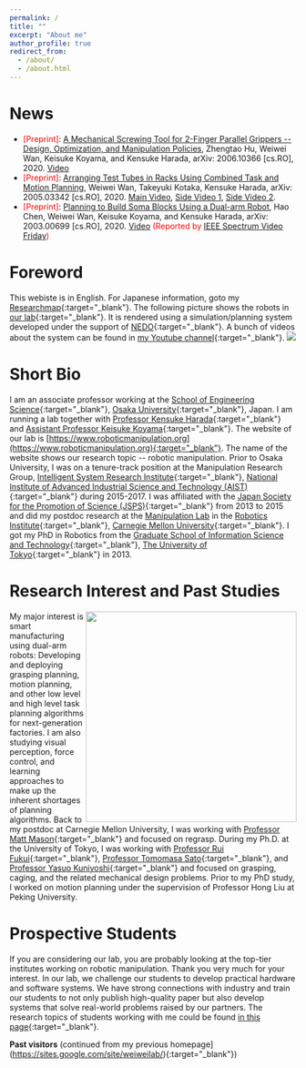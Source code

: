 ```yaml
---
permalink: /
title: ""
excerpt: "About me"
author_profile: true
redirect_from: 
  - /about/
  - /about.html
---
```

News
======
* <span style="color:red">[Preprint]</span>: [A Mechanical Screwing Tool for 2-Finger Parallel Grippers -- Design, Optimization, and Manipulation Policies](https://arxiv.org/pdf/2006.10366.pdf), Zhengtao Hu, Weiwei Wan, Keisuke Koyama, and Kensuke Harada, arXiv: 2006.10366 [cs.RO], 2020. [Video](https://youtu.be/N9mZ-1_vSgs)
* <span style="color:red">[Preprint]</span>: [Arranging Test Tubes in Racks Using Combined Task and Motion Planning](https://arxiv.org/abs/2005.03342), Weiwei Wan, Takeyuki Kotaka, Kensuke Harada, arXiv: 2005.03342 [cs.RO], 2020. [Main Video](https://www.youtube.com/watch?v=abkVtdJqhII), [Side Video 1](https://www.youtube.com/watch?v=3aanBFHSdeE), [Side Video 2](https://www.youtube.com/watch?v=AwE7RqAZEpc).
* <span style="color:red">[Preprint]</span>: [Planning to Build Soma Blocks Using a Dual-arm Robot](https://arxiv.org/pdf/2003.00699.pdf), Hao Chen, Weiwei Wan, Keisuke Koyama, and Kensuke Harada, arXiv: 2003.00699 [cs.RO], 2020. [Video](https://youtu.be/7ePD628eR1A) <span style="color:red">(Reported by</span> [IEEE Spectrum Video Friday](https://spectrum.ieee.org/automaton/robotics/robotics-hardware/video-friday-nasa-curiosity-mars-rover-panorama)<span style="color:red">)</span>

Foreword
======
This webiste is in English. For Japanese information, goto my [Researchmap](https://researchmap.jp/weiweiwan){:target="_blank"}. The following picture shows the robots in [our lab](https://www.roboticmanipulation.org/){:target="_blank"}. It is rendered using a simulation/planning system developed under the support of [NEDO](https://www.nedo.go.jp/english/index.html){:target="_blank"}. A bunch of videos about the system can be found in [my Youtube channel](https://www.youtube.com/WeiweiWan/){:target="_blank"}.
<img src="https://wanweiwei07.github.io/images/robotlist2.jpg">

Short Bio
======
I am an associate professor working at the [School of Engineering Science](https://www.es.osaka-u.ac.jp/en/){:target="_blank"}, [Osaka University](https://www.osaka-u.ac.jp/en){:target="_blank"}, Japan.  I am running a lab together with [Professor Kensuke Harada](http://www.hlab.sys.es.osaka-u.ac.jp/people/harada/){:target="_blank"} and [Assistant Professor Keisuke Koyama](https://kk-hs-sa.website/){:target="_blank"}. The website of our lab is [https://www.roboticmanipulation.org](https://www.roboticmanipulation.org){:target="_blank"}. The name of the website shows our research topic -- robotic manipulation. Prior to Osaka University, I was on a tenure-track position at the Manipulation Research Group, [Intelligent System Research Institute](https://unit.aist.go.jp/is/index.html){:target="_blank"}, [National Institute of Advanced Industrial Science and Technology (AIST)](https://www.aist.go.jp/index_en.html){:target="_blank"} during 2015-2017. I was affiliated with the [Japan Society for the Promotion of Science (JSPS)](https://www.jsps.go.jp/english/){:target="_blank"} from 2013 to 2015 and did my postdoc research at the [Manipulation Lab](http://mlab.ri.cmu.edu/) in the [Robotics Institute](https://www.ri.cmu.edu/){:target="_blank"}, [Carnegie Mellon University](https://www.cmu.edu/){:target="_blank"}. I got my PhD in Robotics from the [Graduate School of Information Science and Technology](https://www.i.u-tokyo.ac.jp/index_e.shtml){:target="_blank"}, [The University of Tokyo](https://www.u-tokyo.ac.jp/en/index.html){:target="_blank"} in 2013.

Research Interest and Past Studies
======
<img align="right" width="370" src="https://wanweiwei07.github.io/images/manipulatemyinitials.gif">

My major interest is smart manufacturing using dual-arm robots: Developing and deploying grasping planning, motion planning, and other low level and high level task planning algorithms for next-generation factories. I am also studying visual perception, force control, and learning approaches to make up the inherent shortages of planning algorithms. Back to my postdoc at Carnegie Mellon University, I was working with [Professor Matt Mason](http://www.cs.cmu.edu/~mason/){:target="_blank"} and focused on regrasp. During my Ph.D. at the University of Tokyo, I was working with [Professor Rui Fukui](https://www.k.u-tokyo.ac.jp/pros-e/person/rui_fukui/rui_fukui.htm){:target="_blank"}, [Professor Tomomasa Sato](https://researchmap.jp/read0007519){:target="_blank"}, and [Professor Yasuo Kuniyoshi](http://www.isi.imi.i.u-tokyo.ac.jp/member/){:target="_blank"} and focused on grasping, caging, and the related mechanical design problems. Prior to my PhD study, I worked on motion planning under the supervision of Professor Hong Liu at Peking University.

Prospective Students
======
If you are considering our lab, you are probably looking at the top-tier institutes working on robotic manipulation. Thank you very much for your interest. In our lab, we challenge our students to develop practical hardware and software systems. We have strong connections with industry and train our students to not only publish high-quality paper but also develop systems that solve real-world problems raised by our partners. The research topics of students working with me could be found [in this page](https://wanweiwei07.github.io/people/){:target="_blank"}.

**Past visitors** (continued from my previous homepage](https://sites.google.com/site/weiweilab/){:target="_blank"})
<div style="display:inline-block;width:270px;"><script type="text/javascript" src="//rf.revolvermaps.com/0/0/7.js?i=1tbxe9zedcg&amp;m=0&amp;c=007eff&amp;cr1=00ff6c&amp;br=2&amp;sx=0&amp;ds=70" async="async"></script></div>

